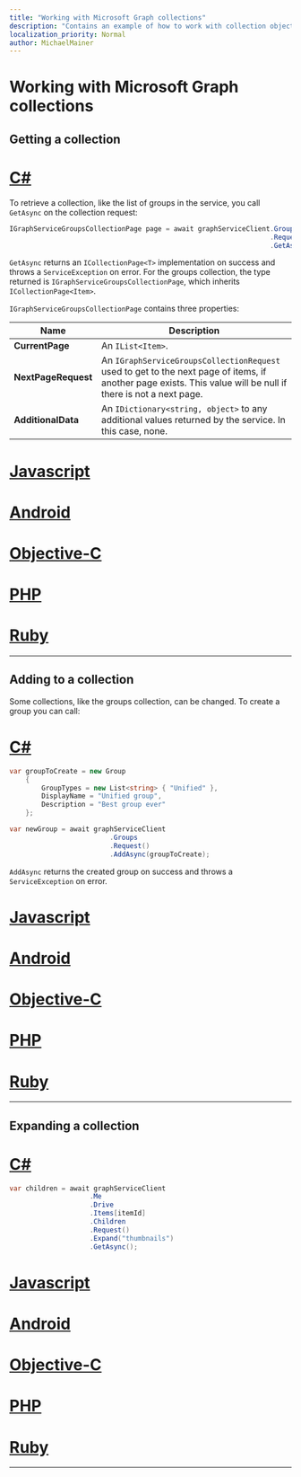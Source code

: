 ```yaml
---
title: "Working with Microsoft Graph collections"
description: "Contains an example of how to work with collection objects returned by Microsoft Graph."
localization_priority: Normal
author: MichaelMainer
---
```


# Working with Microsoft Graph collections

## Getting a collection

# [C#](#tab/CS)

To retrieve a collection, like the list of groups in the service, you call `GetAsync` on the collection request:

```csharp
IGraphServiceGroupsCollectionPage page = await graphServiceClient.Groups
	                											 .Request()
	                											 .GetAsync();
```

`GetAsync` returns an `ICollectionPage<T>` implementation on success and throws a `ServiceException` on error. For the groups collection, the type returned is `IGraphServiceGroupsCollectionPage`, which inherits `ICollectionPage<Item>`.

`IGraphServiceGroupsCollectionPage` contains three properties:

|Name                |Description                                                                                                                                                  |
|--------------------|-------------------------------------------------------------------------------------------------------------------------------------------------------------|
|**CurrentPage**     |An `IList<Item>`.                                                                                                                                            |
|**NextPageRequest** |An `IGraphServiceGroupsCollectionRequest` used to get to the next page of items, if another page exists. This value will be null if there is not a next page.|
|**AdditionalData**    |An `IDictionary<string, object>` to any additional values returned by the service. In this case, none.

# [Javascript](#tab/Javascript)

<!-- TODO -->

# [Android](#tab/Android)

<!-- TODO -->

# [Objective-C](#tab/Objective-C)

<!-- TODO -->

# [PHP](#tab/PHP)

<!-- TODO -->

# [Ruby](#tab/Ruby)

<!-- TODO -->

---

## Adding to a collection

Some collections, like the groups collection, can be changed. To create a group you can call:

# [C#](#tab/CS)

```csharp
var groupToCreate = new Group
    {
		GroupTypes = new List<string> { "Unified" },
		DisplayName = "Unified group",
		Description = "Best group ever"
	};

var newGroup = await graphServiceClient
                         .Groups
						 .Request()
						 .AddAsync(groupToCreate);
```

`AddAsync` returns the created group on success and throws a `ServiceException` on error.

# [Javascript](#tab/Javascript)

<!-- TODO -->

# [Android](#tab/Android)

<!-- TODO -->

# [Objective-C](#tab/Objective-C)

<!-- TODO -->

# [PHP](#tab/PHP)

<!-- TODO -->

# [Ruby](#tab/Ruby)

<!-- TODO -->

---

## Expanding a collection

# [C#](#tab/CS)

```csharp
var children = await graphServiceClient
                    .Me
                    .Drive
					.Items[itemId]
					.Children
					.Request()
					.Expand("thumbnails")
                    .GetAsync();
```

# [Javascript](#tab/Javascript)

<!-- TODO -->

# [Android](#tab/Android)

<!-- TODO -->

# [Objective-C](#tab/Objective-C)

<!-- TODO -->

# [PHP](#tab/PHP)

<!-- TODO -->

# [Ruby](#tab/Ruby)

<!-- TODO -->

---